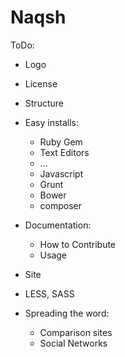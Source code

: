 # Naqsh

ToDo:
+ Logo
+ License
+ Structure
+ Easy installs:
    + Ruby Gem
    + Text Editors
    + ...
    + Javascript
    + Grunt
    + Bower
    + composer

+ Documentation:
    + How to Contribute
    + Usage

+ Site
+ LESS, SASS
+ Spreading the word:
    + Comparison sites
    + Social Networks

